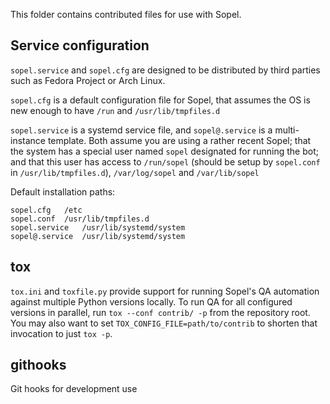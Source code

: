 This folder contains contributed files for use with Sopel.

## Service configuration

`sopel.service` and `sopel.cfg` are designed to be distributed by third parties
such as Fedora Project or Arch Linux.

`sopel.cfg` is a default configuration file for Sopel, that assumes the OS is
new enough to have `/run` and `/usr/lib/tmpfiles.d`

`sopel.service` is a systemd service file, and `sopel@.service` is a
multi-instance template. Both assume you are using a rather recent Sopel; that
the system has a special user named `sopel` designated for running the bot; and
that this user has access to `/run/sopel` (should be setup by `sopel.conf` in
`/usr/lib/tmpfiles.d`), `/var/log/sopel` and `/var/lib/sopel`

Default installation paths:

```
sopel.cfg	/etc
sopel.conf	/usr/lib/tmpfiles.d
sopel.service	/usr/lib/systemd/system
sopel@.service	/usr/lib/systemd/system
```

## tox

`tox.ini` and `toxfile.py` provide support for running Sopel's QA automation
against multiple Python versions locally. To run QA for all configured versions
in parallel, run `tox --conf contrib/ -p` from the repository root. You may
also want to set `TOX_CONFIG_FILE=path/to/contrib` to shorten that invocation
to just `tox -p`.

## githooks

Git hooks for development use
